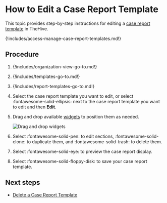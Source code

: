 # How to Edit a Case Report Template

This topic provides step-by-step instructions for editing a [case report template](about-case-report-templates.md) in TheHive.

{!includes/access-manage-case-report-templates.md!}

## Procedure

1. {!includes/organization-view-go-to.md!}

2. {!includes/templates-go-to.md!}

3. {!includes/report-templates-go-to.md!}

4. Select the case report template you want to edit, or select :fontawesome-solid-ellipsis: next to the case report template you want to edit and then **Edit**.

5. Drag and drop available [widgets](about-widgets.md) to position them as needed.

    ![Drag and drop widgets](/thehive/images/user-guides/organization/configure-organization/drag-and-drop-widgets.gif)

6. Select :fontawesome-solid-pen: to edit sections, :fontawesome-solid-clone: to duplicate them, and :fontawesome-solid-trash: to delete them.

7. Select :fontawesome-solid-eye: to preview the case report display.

8. Select :fontawesome-solid-floppy-disk: to save your case report template.

## Next steps

* [Delete a Case Report Template](delete-a-case-report-template.md)